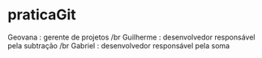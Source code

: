 # praticaGit

Geovana : gerente de projetos /br
Guilherme : desenvolvedor responsável pela subtração /br
Gabriel : desenvolvedor responsável pela soma
